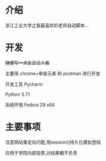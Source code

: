 # 介绍

浙江工业大学之我最喜欢的老师自动脚本...

# 开发

~~随便写一点反正没人看~~

主要用 chrome+审查元素 和 postman 进行开发

开发工具 Pycharm 

Python 3.7.1

系统环境 Fedora 29 x64

# 主要事项

注意网站重定向问题,用session()持久化模拟登陆

应用于学院内部投票,对结果概不负责

